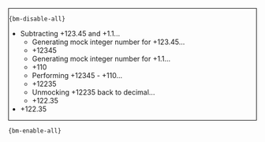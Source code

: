 <div style="border:1px solid black;">

`{bm-disable-all}`

 * Subtracting +123.45 and +1.1...
   * Generating mock integer number for +123.45...
   * +12345
   * Generating mock integer number for +1.1...
   * +110
   * Performing +12345 - +110...
   * +12235
   * Unmocking +12235 back to decimal...
   * +122.35
 * +122.35
</div>

`{bm-enable-all}`

